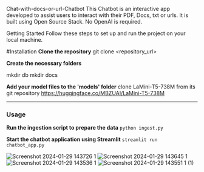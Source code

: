 Chat-with-docs-or-url-Chatbot
This Chatbot is an interactive app developed to assist users to interact with their PDF, Docs, txt or urls. It is built using Open Source Stack. No OpenAI is required.

Getting Started
Follow these steps to set up and run the project on your local machine.


#Installation
**Clone the repository**
git clone <repository_url>


**Create the necessary folders**

mkdir db
mkdir docs

**Add your model files to the 'models' folder**
clone LaMini-T5-738M from its git repository
https://huggingface.co/MBZUAI/LaMini-T5-738M


----
### Usage 


**Run the ingestion script to prepare the data** 
`python ingest.py`


**Start the chatbot application using Streamlit** 
`streamlit run chatbot_app.py`



![Screenshot 2024-01-29 143726 1](https://github.com/Tech-Savvy-Rajni/Private-chat-GPT/assets/157015217/657f7ae8-8010-4200-90a3-bddba9b66f10)
![Screenshot 2024-01-29 143645 1](https://github.com/Tech-Savvy-Rajni/Private-chat-GPT/assets/157015217/89ab8306-41c4-41ec-967b-443bb645419e)
![Screenshot 2024-01-29 143536 1](https://github.com/Tech-Savvy-Rajni/Private-chat-GPT/assets/157015217/36757e07-cc6f-4487-8e60-cebb4f3283cb)
![Screenshot 2024-01-29 143551 1 (1)](https://github.com/Tech-Savvy-Rajni/Private-chat-GPT/assets/157015217/1bb2b820-4280-4140-a8e2-55c1733d76de)
